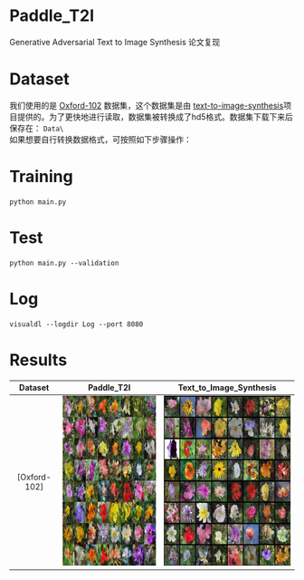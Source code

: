 # Paddle_T2I
Generative Adversarial Text to Image Synthesis 论文复现
# Dataset
我们使用的是 [Oxford-102](https://drive.google.com/open?id=1EgnaTrlHGaqK5CCgHKLclZMT_AMSTyh8) 数据集，这个数据集是由 [text-to-image-synthesis](https://github.com/aelnouby/Text-to-Image-Synthesis)项目提供的。为了更快地进行读取，数据集被转换成了hd5格式。数据集下载下来后保存在： ```Data\```   
如果想要自行转换数据格式，可按照如下步骤操作：  

# Training
```
python main.py
```
# Test
```
python main.py --validation
```
# Log
```
visualdl --logdir Log --port 8080
```
# Results
Dataset | Paddle_T2I | Text_to_Image_Synthesis
:------:|:----------:|:------------------------:|
[Oxford-102]|<img src="examples/paddle_T2I_64images.png" height = "300" width="300"/><br/>|<img src="examples/Text_to_Image_Synthesis_64_images.png" height = "300" width="300"/><br/>|
